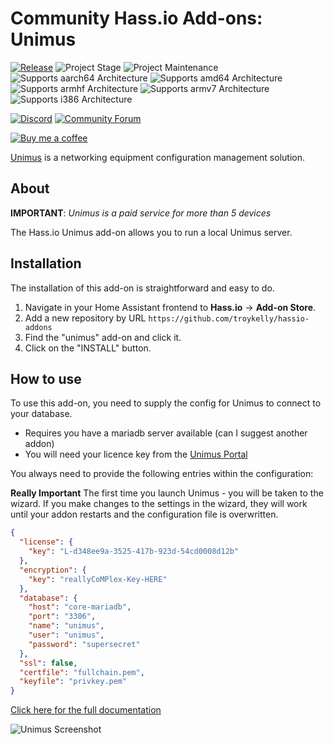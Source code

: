 
# Community Hass.io Add-ons: Unimus

[![Release][release-shield]][release] ![Project Stage][project-stage-shield] ![Project Maintenance][maintenance-shield]
![Supports aarch64 Architecture][aarch64-shield] ![Supports amd64 Architecture][amd64-shield] ![Supports armhf Architecture][armhf-shield] ![Supports armv7 Architecture][armv7-shield] ![Supports i386 Architecture][i386-shield]

[![Discord][discord-shield]][discord] [![Community Forum][forum-shield]][forum]

[![Buy me a coffee][buymeacoffee-shield]][buymeacoffee]

[Unimus][unimus-home] is a networking equipment configuration management solution.

## About

**IMPORTANT**: _Unimus is a paid service for more than 5 devices_

The Hass.io Unimus add-on allows you to run a local Unimus server.

## Installation

The installation of this add-on is straightforward and easy to do.

1. Navigate in your Home Assistant frontend to **Hass.io** -> **Add-on Store**.
2. Add a new repository by URL `https://github.com/troykelly/hassio-addons`
3. Find the "unimus" add-on and click it.
4. Click on the "INSTALL" button.

## How to use

To use this add-on, you need to supply the config for Unimus to connect to your database.

- Requires you have a mariadb server available (can I suggest another addon)
- You will need your licence key from the [Unimus Portal][unimus-portal]

You always need to provide the following entries within the configuration:

**Really Important**
The first time you launch Unimus - you will be taken to the wizard. If you make changes to the settings in the wizard, they will work until your addon restarts and the configuration file is overwritten.

```json
{
  "license": {
    "key": "L-d348ee9a-3525-417b-923d-54cd0008d12b"
  },
  "encryption": {
    "key": "reallyCoMPlex-Key-HERE"
  },
  "database": {
    "host": "core-mariadb",
    "port": "3306",
    "name": "unimus",
    "user": "unimus",
    "password": "supersecret"
  },
  "ssl": false,
  "certfile": "fullchain.pem",
  "keyfile": "privkey.pem"
}
```

[Click here for the full documentation][docs]

![Unimus Screenshot][screenshot]

[buymeacoffee-shield]: https://www.buymeacoffee.com/assets/img/guidelines/download-assets-sm-2.svg
[buymeacoffee]: https://www.buymeacoffee.com/UzEsqIw
[discord-shield]: https://img.shields.io/discord/478094546522079232.svg
[discord]: https://discord.me/hassioaddons
[docs]: https://github.com/troykelly/hassio-addon-unimus/blob/master/README.md
[forum-shield]: https://img.shields.io/badge/community-forum-brightgreen.svg
[forum]: https://community.home-assistant.io/c/hass-io
[maintenance-shield]: https://img.shields.io/maintenance/yes/2019.svg
[project-stage-shield]: https://img.shields.io/badge/project%20stage-experimental-yellow.svg
[release-shield]: https://img.shields.io/badge/version-v2.0.5-blue.svg
[release]: https://github.com/troykelly/hassio-addon-unimus/tree/v2.0.5
[screenshot]: https://unimus.net/images/screenshots/3.png
[aarch64-shield]: https://img.shields.io/badge/aarch64-yes-green.svg
[amd64-shield]: https://img.shields.io/badge/amd64-yes-green.svg
[armhf-shield]: https://img.shields.io/badge/armhf-yes-green.svg
[armv7-shield]: https://img.shields.io/badge/armv7-yes-green.svg
[i386-shield]: https://img.shields.io/badge/i386-yes-green.svg
[unimus-home]: https://unimus.net/
[unimus-portal]: https://portal.unimus.net/
